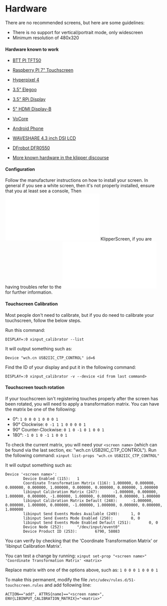 # Hardware

There are no recommended screens, but here are some guidelines:

* There is no support for vertical/portrait mode, only widescreen
* Minimum resolution of 480x320

#### Hardware known to work

* [BTT PI TFT50](https://www.biqu.equipment/collections/lcd/products/bigtreetech-pi-tft50-v1-0-tft-display-for-raspberry-pi-3d-printer-part)
* [Raspberry PI 7" Touchscreen](https://www.raspberrypi.org/products/raspberry-pi-touch-display/)
* [Hyperpixel 4](https://shop.pimoroni.com/products/hyperpixel-4)
* [3.5" Elegoo](https://www.elegoo.com/de/products/elegoo-3-5-inch-tft-lcd-screen)
* [3.5" RPi Display](http://www.lcdwiki.com/3.5inch_RPi_Display)
* [5" HDMI Display-B](http://lcdwiki.com/5inch_HDMI_Display-B)
* [VoCore](https://klipper.discourse.group/t/hardware-known-to-work-with-klipperscreen/35/7)
* [Android Phone](https://klipper.discourse.group/t/how-to-klipperscreen-on-android-smart-phones/1196)
* [WAVESHARE 4.3 inch DSI LCD](https://www.waveshare.com/4.3inch-dsi-lcd.htm)
* [DFrobot DFR0550](https://wiki.dfrobot.com/5%27%27TFT-Display_with_Touchscreen_V1.0_SKU_DFR0550)

* [More known hardware in the klipper discourse](https://klipper.discourse.group/t/hardware-known-to-work-with-klipperscreen/35)

#### Configuration

Follow the manufacturer instructions on how to install your screen. In general if you see a white screen, then it's not properly installed, ensure that you at least see a console, Then ![install](Installation.md) KlipperScreen, if you are having troubles refer to the ![troubleshooting page](Troubleshooting.md) for further information.

#### Touchscreen Calibration
Most people don't need to calibrate, but if you do need to calibrate your touchscreen, follow the below steps.

Run this command:
```
DISPLAY=:0 xinput_calibrator --list
```
It will output something such as:
```
Device "wch.cn USB2IIC_CTP_CONTROL" id=6
```

Find the ID of your display and put it in the following command:
```
DISPLAY=:0 xinput_calibrator -v --device <id from last command>
```

#### Touchscreen touch rotation
If your touchscreen isn't registering touches properly after the screen has been rotated, you will need to apply a
transformation matrix. You can have the matrix be one of the following:

* 0°: `1 0 0 0 1 0 0 0 1`
* 90° Clockwise: `0 -1 1 1 0 0 0 0 1`
* 90° Counter-Clockwise: `0 1 0 -1 0 1 0 0 1`
* 180°: `-1 0 1 0 -1 1 0 0 1`

To check the current matrix, you will need your `<screen name>`
(which can be found via the last section, ex: "wch.cn USB2IIC_CTP_CONTROL").
Run the following command: `xinput list-props "wch.cn USB2IIC_CTP_CONTROL"`

It will output something such as:
```
Device '<screen name>':
        Device Enabled (115):   1
        Coordinate Transformation Matrix (116): 1.000000, 0.000000, 0.000000, 0.000000, 1.000000, 0.000000, 0.000000, 0.000000, 1.000000
        libinput Calibration Matrix (247):      -1.000000, 0.000000, 1.000000, 0.000000, -1.000000, 1.000000, 0.000000, 0.000000, 1.000000
        libinput Calibration Matrix Default (248):      -1.000000, 0.000000, 1.000000, 0.000000, -1.000000, 1.000000, 0.000000, 0.000000, 1.000000
        libinput Send Events Modes Available (249):     1, 0
        libinput Send Events Mode Enabled (250):        0, 0
        libinput Send Events Mode Enabled Default (251):        0, 0
        Device Node (252):      "/dev/input/event0"
        Device Product ID (253):        6790, 58083
```

You can verify by checking that the 'Coordinate Transformation Matrix' or 'libinput Calibration Matrix'.

You can test a change by running: `xinput set-prop "<screen name>" 'Coordinate Transformation Matrix' <matrix>`

Replace matrix with one of the options above, such as: `1 0 0 0 1 0 0 0 1`

To make this permanent, modify the file `/etc/udev/rules.d/51-touchscreen.rules` and add following line:

```
ACTION=="add", ATTRS{name}=="<screen name>", ENV{LIBINPUT_CALIBRATION_MATRIX}="<matrix>"
```
